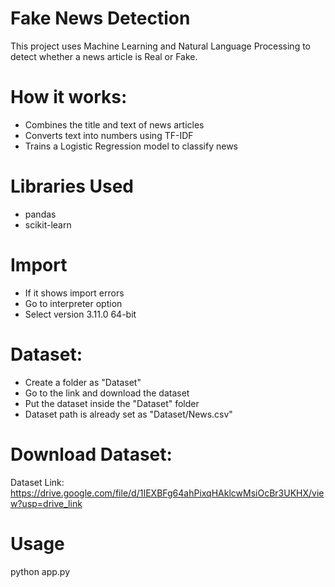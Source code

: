 # Fake News Detection
This project uses Machine Learning and Natural Language Processing to detect whether a news article is Real or Fake.

# How it works:
- Combines the title and text of news articles
- Converts text into numbers using TF-IDF
- Trains a Logistic Regression model to classify news

# Libraries Used
- pandas
- scikit-learn

# Import
- If it shows import errors
- Go to interpreter option
- Select version 3.11.0 64-bit

# Dataset:
- Create a folder as "Dataset"
- Go to the link and download the dataset
- Put the dataset inside the "Dataset" folder
- Dataset path is already set as "Dataset/News.csv"

# Download Dataset:
Dataset Link: https://drive.google.com/file/d/1IEXBFg64ahPixqHAklcwMsiOcBr3UKHX/view?usp=drive_link

# Usage
python app.py
